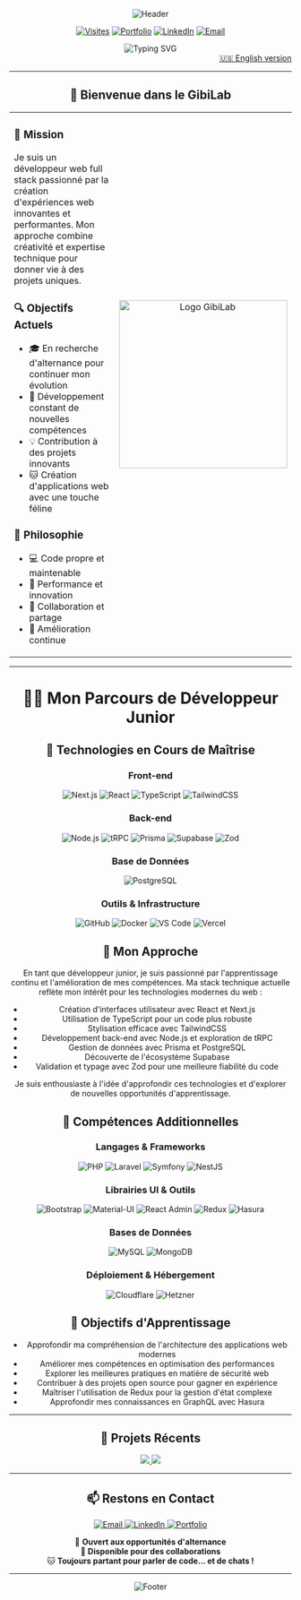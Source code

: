 <div align="center">

![Header](https://capsule-render.vercel.app/api?type=waving&color=0:FF9843,50:FFA726,100:FF9843&height=300&section=header&text=Bienvenue%20dans%20mon%20Lab&fontSize=50&fontColor=ffffff&animation=fadeIn&fontAlignY=35&desc=Anthony%20Gibilaro%20%7C%20Développeur%20Full%20Stack&descAlignY=55&descSize=20)

<div>

[![Visites](https://komarev.com/ghpvc/?username=AnthonyGibilaro&color=FF9843&style=for-the-badge&label=VISITEURS)](https://github.com/AnthonyGibilaro)
[![Portfolio](https://img.shields.io/badge/Portfolio-GIBILAB-FF9843?style=for-the-badge&logo=data:image/svg+xml;base64,PHN2ZyB4bWxucz0iaHR0cDovL3d3dy53My5vcmcvMjAwMC9zdmciIHdpZHRoPSIyNCIgaGVpZ2h0PSIyNCIgdmlld0JveD0iMCAwIDI0IDI0IiBmaWxsPSJub25lIiBzdHJva2U9IiNmZmZmZmYiIHN0cm9rZS13aWR0aD0iMiIgc3Ryb2tlLWxpbmVjYXA9InJvdW5kIiBzdHJva2UtbGluZWpvaW49InJvdW5kIj48cGF0aCBkPSJNMTIgMkwyIDdsMTAgNSAxMC01LTEwLTV6Ii8+PHBhdGggZD0iTTIgMTdsMTAgNSAxMC01Ii8+PHBhdGggZD0iTTIgMTJsMTAgNSAxMC01Ii8+PC9zdmc+)](https://www.gibilab.com)
[![LinkedIn](https://img.shields.io/badge/LinkedIn-CONNECTER-0077B5?style=for-the-badge&logo=linkedin&logoColor=white)](https://www.linkedin.com/in/anthony-gibilaro/)
[![Email](https://img.shields.io/badge/Email-CONTACT-FF9843?style=for-the-badge&logo=gmail&logoColor=white)](mailto:contact@gibilab.com)

</div>

<img src="https://readme-typing-svg.herokuapp.com?font=Fira+Code&size=22&duration=3000&pause=1000&color=FF9843&center=true&vCenter=true&width=600&lines=Développeur+Full+Stack+Passionné;Next.js+%26+TypeScript;À+la+recherche+d'une+alternance;Créateur+du+GibiLab+🐱" alt="Typing SVG" />

<div align="right">
  <a href="README_EN.md">🇺🇸 English version</a>
</div>

</div>

---

<div align="center">

## 🧪 **Bienvenue dans le GibiLab** 

<table>
<tr>
<td width="60%">

### 🎯 **Mission**
Je suis un développeur web full stack passionné par la création d'expériences web innovantes et performantes. Mon approche combine créativité et expertise technique pour donner vie à des projets uniques.

### 🔍 **Objectifs Actuels**
- 🎓 En recherche d'alternance pour continuer mon évolution
- 🌱 Développement constant de nouvelles compétences
- 💡 Contribution à des projets innovants
- 🐱 Création d'applications web avec une touche féline

### 🎨 **Philosophie**
- 💻 Code propre et maintenable
- 🚀 Performance et innovation
- 🤝 Collaboration et partage
- 🌟 Amélioration continue

</td>
<td width="40%">

<div align="center">
<img src="https://raw.githubusercontent.com/AnthonyGibilaro/AnthonyGibilaro/main/assets/logogibilabmoove.gif" width="300" alt="Logo GibiLab" />
</div>

</td>
</tr>
</table>

</div>

---

<div align="center">

# 👨‍💻 Mon Parcours de Développeur Junior

## 🌱 Technologies en Cours de Maîtrise

### Front-end
![Next.js](https://img.shields.io/badge/Next.js-000000?style=for-the-badge&logo=next.js&logoColor=white)
![React](https://img.shields.io/badge/React-20232A?style=for-the-badge&logo=react&logoColor=61DAFB)
![TypeScript](https://img.shields.io/badge/TypeScript-007ACC?style=for-the-badge&logo=typescript&logoColor=white)
![TailwindCSS](https://img.shields.io/badge/TailwindCSS-38B2AC?style=for-the-badge&logo=tailwind-css&logoColor=white)

### Back-end
![Node.js](https://img.shields.io/badge/Node.js-339933?style=for-the-badge&logo=node.js&logoColor=white)
![tRPC](https://img.shields.io/badge/tRPC-2596BE?style=for-the-badge&logo=trpc&logoColor=white)
![Prisma](https://img.shields.io/badge/Prisma-2D3748?style=for-the-badge&logo=prisma&logoColor=white)
![Supabase](https://img.shields.io/badge/Supabase-3ECF8E?style=for-the-badge&logo=supabase&logoColor=white)
![Zod](https://img.shields.io/badge/Zod-3E67B1?style=for-the-badge&logo=zod&logoColor=white)

### Base de Données
![PostgreSQL](https://img.shields.io/badge/PostgreSQL-316192?style=for-the-badge&logo=postgresql&logoColor=white)

### Outils & Infrastructure
![GitHub](https://img.shields.io/badge/GitHub-181717?style=for-the-badge&logo=github&logoColor=white)
![Docker](https://img.shields.io/badge/Docker-2496ED?style=for-the-badge&logo=docker&logoColor=white)
![VS Code](https://img.shields.io/badge/VS_Code-007ACC?style=for-the-badge&logo=visual-studio-code&logoColor=white)
![Vercel](https://img.shields.io/badge/Vercel-000000?style=for-the-badge&logo=vercel&logoColor=white)

## 🚀 Mon Approche

En tant que développeur junior, je suis passionné par l'apprentissage continu et l'amélioration de mes compétences. Ma stack technique actuelle reflète mon intérêt pour les technologies modernes du web :

- Création d'interfaces utilisateur avec React et Next.js
- Utilisation de TypeScript pour un code plus robuste
- Stylisation efficace avec TailwindCSS
- Développement back-end avec Node.js et exploration de tRPC
- Gestion de données avec Prisma et PostgreSQL
- Découverte de l'écosystème Supabase
- Validation et typage avec Zod pour une meilleure fiabilité du code

Je suis enthousiaste à l'idée d'approfondir ces technologies et d'explorer de nouvelles opportunités d'apprentissage.

## 🌟 Compétences Additionnelles

### Langages & Frameworks
![PHP](https://img.shields.io/badge/PHP-777BB4?style=for-the-badge&logo=php&logoColor=white)
![Laravel](https://img.shields.io/badge/Laravel-FF2D20?style=for-the-badge&logo=laravel&logoColor=white)
![Symfony](https://img.shields.io/badge/Symfony-000000?style=for-the-badge&logo=symfony&logoColor=white)
![NestJS](https://img.shields.io/badge/NestJS-E0234E?style=for-the-badge&logo=nestjs&logoColor=white)

### Librairies UI & Outils
![Bootstrap](https://img.shields.io/badge/Bootstrap-563D7C?style=for-the-badge&logo=bootstrap&logoColor=white)
![Material-UI](https://img.shields.io/badge/Material--UI-0081CB?style=for-the-badge&logo=material-ui&logoColor=white)
![React Admin](https://img.shields.io/badge/React_Admin-2196F3?style=for-the-badge&logo=react&logoColor=white)
![Redux](https://img.shields.io/badge/Redux-764ABC?style=for-the-badge&logo=redux&logoColor=white)
![Hasura](https://img.shields.io/badge/Hasura-1EB4D4?style=for-the-badge&logo=hasura&logoColor=white)

### Bases de Données
![MySQL](https://img.shields.io/badge/MySQL-4479A1?style=for-the-badge&logo=mysql&logoColor=white)
![MongoDB](https://img.shields.io/badge/MongoDB-47A248?style=for-the-badge&logo=mongodb&logoColor=white)

### Déploiement & Hébergement
![Cloudflare](https://img.shields.io/badge/Cloudflare-F38020?style=for-the-badge&logo=cloudflare&logoColor=white)
![Hetzner](https://img.shields.io/badge/Hetzner-D50C2D?style=for-the-badge&logo=hetzner&logoColor=white)

## 🌈 Objectifs d'Apprentissage

- Approfondir ma compréhension de l'architecture des applications web modernes
- Améliorer mes compétences en optimisation des performances
- Explorer les meilleures pratiques en matière de sécurité web
- Contribuer à des projets open source pour gagner en expérience
- Maîtriser l'utilisation de Redux pour la gestion d'état complexe
- Approfondir mes connaissances en GraphQL avec Hasura

---

<div align="center">

## 🎯 **Projets Récents**

<div align="center">

<a href="https://github.com/AnthonyGibilaro/E-commerce">
  <img src="https://github-readme-stats.vercel.app/api/pin/?username=AnthonyGibilaro&repo=E-commerce&theme=transparent&title_color=FF9843&icon_color=FF9843&text_color=ffffff&border_color=FF9843" />
</a>

<a href="https://github.com/AnthonyGibilaro/MyEvents">
  <img src="https://github-readme-stats.vercel.app/api/pin/?username=AnthonyGibilaro&repo=MyEvents&theme=transparent&title_color=FF9843&icon_color=FF9843&text_color=ffffff&border_color=FF9843" />
</a>

</div>

---

<div align="center">

## 📫 **Restons en Contact**

<div align="center">

<a href="mailto:contact@gibilab.com">
  <img src="https://img.shields.io/badge/Email-FF9843?style=for-the-badge&logo=gmail&logoColor=white" alt="Email" />
</a>
<a href="https://www.linkedin.com/in/anthony-gibilaro/">
  <img src="https://img.shields.io/badge/LinkedIn-0077B5?style=for-the-badge&logo=linkedin&logoColor=white" alt="LinkedIn" />
</a>
<a href="https://www.gibilab.com">
  <img src="https://img.shields.io/badge/Portfolio-FF9843?style=for-the-badge&logo=safari&logoColor=white" alt="Portfolio" />
</a>

💼 **Ouvert aux opportunités d'alternance**  
🤝 **Disponible pour des collaborations**  
🐱 **Toujours partant pour parler de code... et de chats !**

</div>

</div>

---

<div align="center">

![Footer](https://capsule-render.vercel.app/api?type=waving&color=0:FF9843,50:FFA726,100:FF9843&height=200&section=footer&text=Merci%20de%20votre%20visite%20!&fontSize=24&fontColor=ffffff&animation=fadeIn&fontAlignY=80)

</div>
